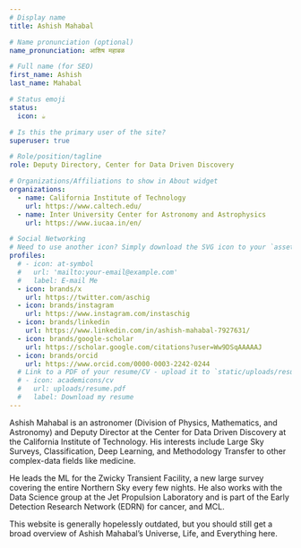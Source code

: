 ```yaml
---
# Display name
title: Ashish Mahabal

# Name pronunciation (optional)
name_pronunciation: आशिष महाबळ

# Full name (for SEO)
first_name: Ashish
last_name: Mahabal

# Status emoji
status:
  icon: ☕️

# Is this the primary user of the site?
superuser: true

# Role/position/tagline
role: Deputy Directory, Center for Data Driven Discovery

# Organizations/Affiliations to show in About widget
organizations:
  - name: California Institute of Technology
    url: https://www.caltech.edu/
  - name: Inter University Center for Astronomy and Astrophysics
    url: https://www.iucaa.in/en/ 

# Social Networking
# Need to use another icon? Simply download the SVG icon to your `assets/media/icons/` folder.
profiles:
  # - icon: at-symbol
  #   url: 'mailto:your-email@example.com'
  #   label: E-mail Me
  - icon: brands/x
    url: https://twitter.com/aschig
  - icon: brands/instagram
    url: https://www.instagram.com/instaschig
  - icon: brands/linkedin
    url: https://www.linkedin.com/in/ashish-mahabal-7927631/ 
  - icon: brands/google-scholar
    url: https://scholar.google.com/citations?user=Ww9DSqAAAAAJ
  - icon: brands/orcid
    url: https://www.orcid.com/0000-0003-2242-0244
  # Link to a PDF of your resume/CV - upload it to `static/uploads/resume.pdf`
  # - icon: academicons/cv
  #   url: uploads/resume.pdf
  #   label: Download my resume
---
```


Ashish Mahabal is an astronomer (Division of Physics, Mathematics, and Astronomy) and Deputy Director at the Center for Data Driven Discovery at the California Institute of Technology. His interests include Large Sky Surveys, Classification, Deep Learning, and Methodology Transfer to other complex-data fields like medicine.

He leads the ML for the Zwicky Transient Facility, a new large survey covering the entire Northern Sky every few nights. He also works with the Data Science group at the Jet Propulsion Laboratory and is part of the Early Detection Research Network (EDRN) for cancer, and MCL.

This website is generally hopelessly outdated, but you should still get a broad overview of Ashish Mahabal’s Universe, Life, and Everything here.
